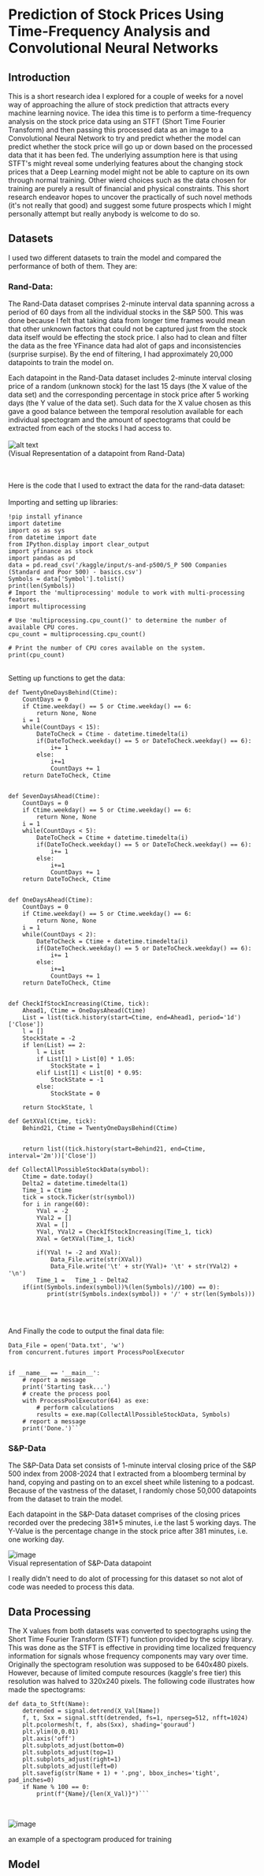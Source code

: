# Prediction of Stock Prices Using Time-Frequency Analysis and Convolutional Neural Networks

## Introduction
This is a short research idea I explored for a couple of weeks for a novel way of approaching the allure of stock prediction that attracts every machine learning novice. The idea this time is to perform a time-frequency analysis on the stock price data using an STFT (Short Time Fourier Transform) and then passing this processed data as an image to a Convolutional Neural Network to try and predict whether the model can predict whether the stock price will go up or down based on the processed data that it has been fed. The underlying assumption here is that using STFT's might reveal some underlying features about the changing stock prices that a Deep Learning model might not be able to capture on its own through normal training. Other wierd choices such as the data chosen for training are purely a result of financial and physical constraints. This short research endeavor hopes to uncover the practically of such novel methods (it's not really that good) and suggest some future prospects which I might personally attempt but really anybody is welcome to do so. 

## Datasets

I used two different datasets to train the model and compared the performance of both of them. They are:<br>

### Rand-Data:

The Rand-Data dataset comprises 2-minute interval data spanning across a period of 60 days from all the individual stocks in the S&P 500. This was done because I felt that taking data from longer time frames would mean that other unknown factors that could not be captured just from the stock data itself would be effecting the stock price. I also had to clean and filter the data as the free YFinance data had alot of gaps and inconsistencies (surprise surpise). By the end of filtering, I had approximately 20,000 datapoints to train the model on. 

Each datapoint in the Rand-Data dataset includes 2-minute interval closing price of a random (unknown stock) for the last 15 days (the X value of the data set) and the corresponding percentage in stock price after 5 working days (the Y value of the data set). Such data for the X value chosen as this gave a good balance between the temporal resolution available for each individual spectogram and the amount of spectograms that could be extracted from each of the stocks I had access to.
<br>
<br>
![alt text](https://github.com/Ayn-C0rp/CNN-and-STFT-Stock-Prediction/blob/main/Screenshot%202025-02-16%20131852.png)<br>
(Visual Representation of a datapoint from Rand-Data)
<br>
<br>
<br>

Here is the code that I used to extract the data for the rand-data dataset:<br>
<br>
Importing and setting up libraries:
```
!pip install yfinance
import datetime
import os as sys
from datetime import date
from IPython.display import clear_output
import yfinance as stock
import pandas as pd
data = pd.read_csv('/kaggle/input/s-and-p500/S_P 500 Companies (Standard and Poor 500) - basics.csv')
Symbols = data['Symbol'].tolist()
print(len(Symbols))
# Import the 'multiprocessing' module to work with multi-processing features.
import multiprocessing

# Use 'multiprocessing.cpu_count()' to determine the number of available CPU cores.
cpu_count = multiprocessing.cpu_count()

# Print the number of CPU cores available on the system.
print(cpu_count)

```
<br>
Setting up functions to get the data:

```
def TwentyOneDaysBehind(Ctime):
    CountDays = 0
    if Ctime.weekday() == 5 or Ctime.weekday() == 6:
        return None, None
    i = 1
    while(CountDays < 15):
        DateToCheck = Ctime - datetime.timedelta(i)
        if(DateToCheck.weekday() == 5 or DateToCheck.weekday() == 6):
            i+= 1
        else:
            i+=1
            CountDays += 1
    return DateToCheck, Ctime


def SevenDaysAhead(Ctime):
    CountDays = 0
    if Ctime.weekday() == 5 or Ctime.weekday() == 6:
        return None, None
    i = 1
    while(CountDays < 5):
        DateToCheck = Ctime + datetime.timedelta(i)
        if(DateToCheck.weekday() == 5 or DateToCheck.weekday() == 6):
            i+= 1
        else:
            i+=1
            CountDays += 1
    return DateToCheck, Ctime


def OneDaysAhead(Ctime):
    CountDays = 0
    if Ctime.weekday() == 5 or Ctime.weekday() == 6:
        return None, None
    i = 1
    while(CountDays < 2):
        DateToCheck = Ctime + datetime.timedelta(i)
        if(DateToCheck.weekday() == 5 or DateToCheck.weekday() == 6):
            i+= 1
        else:
            i+=1
            CountDays += 1
    return DateToCheck, Ctime


def CheckIfStockIncreasing(Ctime, tick):
    Ahead1, Ctime = OneDaysAhead(Ctime)
    List = list(tick.history(start=Ctime, end=Ahead1, period='1d')['Close'])
    l = []
    StockState = -2
    if len(List) == 2:
        l = List
        if List[1] > List[0] * 1.05:
            StockState = 1
        elif List[1] < List[0] * 0.95:
            StockState = -1
        else:
            StockState = 0

    return StockState, l
    
def GetXVal(Ctime, tick):
    Behind21, Ctime = TwentyOneDaysBehind(Ctime)
  
    
    return list((tick.history(start=Behind21, end=Ctime, interval='2m'))['Close'])

def CollectAllPossibleStockData(symbol):
    Ctime = date.today()
    Delta2 = datetime.timedelta(1)
    Time_1 = Ctime
    tick = stock.Ticker(str(symbol))
    for i in range(60):
        YVal = -2
        YVal2 = []
        XVal = []
        YVal, YVal2 = CheckIfStockIncreasing(Time_1, tick)
        XVal = GetXVal(Time_1, tick)
       
        if(YVal != -2 and XVal):    
            Data_File.write(str(XVal)) 
            Data_File.write('\t' + str(YVal)+ '\t' + str(YVal2) + '\n')
        Time_1 =   Time_1 - Delta2
    if(int(Symbols.index(symbol))%(len(Symbols)//100) == 0):
           print(str(Symbols.index(symbol)) + '/' + str(len(Symbols)))
      
```
<br>

And Finally the code to output the final data file:

```
Data_File = open('Data.txt', 'w')
from concurrent.futures import ProcessPoolExecutor
 

if __name__ == '__main__':
    # report a message
    print('Starting task...')
    # create the process pool
    with ProcessPoolExecutor(64) as exe:
        # perform calculations
        results = exe.map(CollectAllPossibleStockData, Symbols)
    # report a message
    print('Done.')```

```
### S&P-Data

The S&P-Data Data set consists of 1-minute interval closing price of the S&P 500 index from 2008-2024 that I extracted from a bloomberg terminal by hand, copying and pasting on to an excel sheet while listening to a podcast. Because of the vastness of the dataset, I randomly chose 50,000 datapoints from the dataset to train the model.

Each datapoint in the S&P-Data dataset comprises of the closing prices recorded over the predecing 381*5 minutes, i.e the last 5 working days. The Y-Value is the percentage change in the stock price after 381 minutes, i.e. one working day.

![image](https://github.com/user-attachments/assets/1f44ffbc-9912-4ef0-ba20-ea44210c5a83)<br>
Visual representation of S&P-Data datapoint
<br>

I really didn't need to do alot of processing for this dataset so not alot of code was needed to process this data.

## Data Processing

The X values from both datasets was converted to spectographs using the Short Time Fourier Transform (STFT) function provided by the scipy library. This was done as the STFT is effective in providing time localized frequency information for signals whose frequency components may vary over time. 
<br>
Originally the spectogram resolution was supposed to be 640x480 pixels. However, because of limited compute resources (kaggle's free tier) this resolution was halved to 320x240 pixels. The following code illustrates how made the spectograms:

```
def data_to_Stft(Name):
    detrended = signal.detrend(X_Val[Name])
    f, t, Sxx = signal.stft(detrended, fs=1, nperseg=512, nfft=1024)
    plt.pcolormesh(t, f, abs(Sxx), shading='gouraud')
    plt.ylim(0,0.01)
    plt.axis('off')
    plt.subplots_adjust(bottom=0)
    plt.subplots_adjust(top=1)
    plt.subplots_adjust(right=1)
    plt.subplots_adjust(left=0)
    plt.savefig(str(Name + 1) + '.png', bbox_inches='tight', pad_inches=0)
    if Name % 100 == 0:
        print(f"{Name}/{len(X_Val)}")```

```
<br>


![image](https://github.com/Ayn-C0rp/CNN-and-STFT-Stock-Prediction/blob/main/image(1).png)



an example of a spectogram produced for training

## Model





